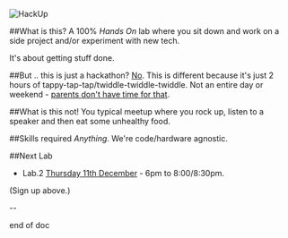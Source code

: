 ![HackUp](http://i.imgur.com/5eLIr2c.png)

##What is this?
A 100% *Hands On* lab where you sit down and work on a side project and/or experiment with new tech.

It's about getting stuff done.

##But .. this is just a hackathon?
[No](http://upboat.me/gc/-/no.jpg). This is different because it's just 2 hours of tappy-tap-tap/twiddle-twiddle-twiddle. Not an entire day or weekend - [parents don't have time for that](http://i.imgur.com/M7K3Tis.gif).

##What is this not!
You typical meetup where you rock up, listen to a speaker and then eat some unhealthy food.

##Skills required
*Anything*. We're code/hardware agnostic.

##Next Lab
- Lab.2 [Thursday 11th December](https://github.com/HackUpOrg/Melbourne.AU/issues/2) - 6pm to 8:00/8:30pm.

(Sign up above.)

--  

end of doc
